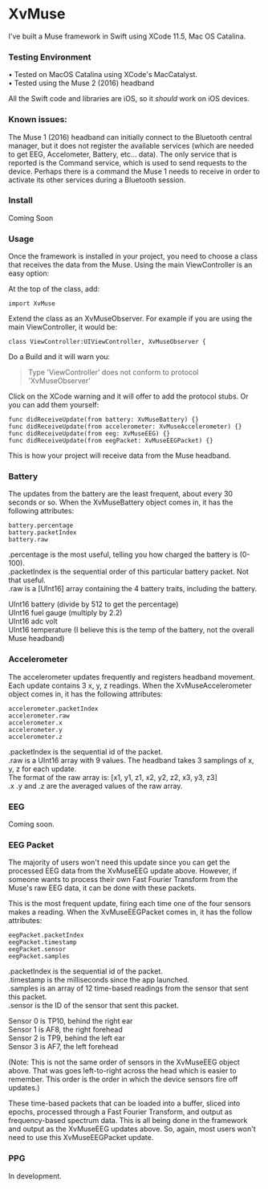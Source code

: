 # XvMuse

I've built a Muse framework in Swift using XCode 11.5, Mac OS Catalina.

### Testing Environment ###
• Tested on MacOS Catalina using XCode's MacCatalyst.<br>
• Tested using the Muse 2 (2016) headband 


All the Swift code and libraries are iOS, so it *should* work on iOS devices.

### Known issues: ###

The Muse 1 (2016) headband can initially connect to the Bluetooth central manager, but it does not register the available services (which are needed to get EEG, Accelometer, Battery, etc... data). The only service that is reported is the Command service, which is used to send requests to the device. Perhaps there is a command the Muse 1 needs to receive in order to activate its other services during a Bluetooth session.

### Install ###

Coming Soon

### Usage ###

Once the framework is installed in your project, you need to choose a class that receives the data from the Muse. Using the main ViewController is an easy option:

At the top of the class, add:
```
import XvMuse
```

Extend the class as an XvMuseObserver. For example if you are using the main ViewController, it would be:

```
class ViewController:UIViewController, XvMuseObserver {
```

Do a Build and it will warn you:

> Type 'ViewController' does not conform to protocol 'XvMuseObserver'

Click on the XCode warning and it will offer to add the protocol stubs. Or you can add them yourself:

```
func didReceiveUpdate(from battery: XvMuseBattery) {}
func didReceiveUpdate(from accelerometer: XvMuseAccelerometer) {}
func didReceiveUpdate(from eeg: XvMuseEEG) {}
func didReceiveUpdate(from eegPacket: XvMuseEEGPacket) {}
```

This is how your project will receive data from the Muse headband. 

### Battery ###
The updates from the battery are the least frequent, about every 30 seconds or so. When the XvMuseBattery object comes in, it has the following attributes:

```
battery.percentage
battery.packetIndex
battery.raw
```
.percentage is the most useful, telling you how charged the battery is (0-100).<br>
.packetIndex is the sequential order of this particular battery packet. Not that useful.<br>
.raw is a [UInt16] array containing the 4 battery traits, including the battery.<br>

UInt16 battery (divide by 512 to get the percentage)<br>
UInt16 fuel gauge (multiply by 2.2)<br>
UInt16 adc volt<br>
UInt16 temperature (I believe this is the temp of the battery, not the overall Muse headband)<br>

### Accelerometer ###
The accelerometer updates frequently and registers headband movement. Each update contains 3 x, y, z readings. When the XvMuseAccelerometer object comes in, it has the following attributes:

```
accelerometer.packetIndex
accelerometer.raw
accelerometer.x
accelerometer.y
accelerometer.z

```

.packetIndex is the sequential id of the packet.<br>
.raw is a UInt16 array with 9 values. The headband takes 3 samplings of x, y, z for each update.<br>
The format of the raw array is: [x1, y1, z1, x2, y2, z2, x3, y3, z3]<br>
.x .y and .z are the averaged values of the raw array.


### EEG ###

Coming soon.

### EEG Packet ###

The majority of users won't need this update since you can get the processed EEG data from the XvMuseEEG update above. However, if someone wants to process their own Fast Fourier Transform from the Muse's raw EEG data, it can be done with these packets.

This is the most frequent update, firing each time one of the four sensors makes a reading. When the XvMuseEEGPacket comes in, it has the follow attributes:

```
eegPacket.packetIndex
eegPacket.timestamp
eegPacket.sensor
eegPacket.samples

```

.packetIndex is the sequential id of the packet.<br>
.timestamp is the milliseconds since the app launched.<br>
.samples is an array of 12 time-based readings from the sensor that sent this packet.<br>
.sensor is the ID of the sensor that sent this packet.<br>

Sensor 0 is TP10, behind the right ear<br>
Sensor 1 is AF8, the right forehead<br>
Sensor 2 is TP9, behind the left ear<br>
Sensor 3 is AF7, the left forehead<br>

(Note: This is not the same order of sensors in the XvMuseEEG object above. That was goes left-to-right across the head which is easier to remember. This order is the order in which the device sensors fire off updates.)

These time-based packets that can be loaded into a buffer, sliced into epochs, processed through a Fast Fourier Transform, and output as frequency-based spectrum data. This is all being done in the framework and output as the XvMuseEEG updates above. So, again, most users won't need to use this XvMuseEEGPacket update.


### PPG ###

In development.
